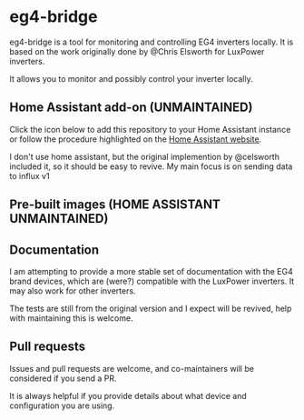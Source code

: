 # eg4-bridge

eg4-bridge is a tool for monitoring and controlling EG4 inverters locally. It is based on the work originally done by @Chris Elsworth for LuxPower inverters.

It allows you to monitor and possibly control your inverter locally.

## Home Assistant add-on (UNMAINTAINED)
Click the icon below to add this repository to your Home Assistant instance or follow the procedure highlighted on the [Home Assistant website](https://home-assistant.io/hassio/installing_third_party_addons).

I don't use home assistant, but the original implemention by @celsworth included it, so it should be easy to revive.  My main focus is on sending data to influx v1

## Pre-built images (HOME ASSISTANT UNMAINTAINED)

## Documentation

I am attempting to provide a more stable set of documentation with the EG4 brand devices, which are (were?) compatible with the LuxPower inverters.  It may also work for other inverters.

The tests are still from the original version and I expect will be revived, help with maintaining this is welcome.

## Pull requests

Issues and pull requests are welcome, and co-maintainers will be considered if you send a PR.

It is always helpful if you provide details about what device and configuration you are using.

